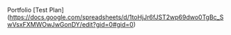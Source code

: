 Portfolio
[Test Plan] (https://docs.google.com/spreadsheets/d/1toHjJr6fJST2wp69dwo0TgBc_SwVsxFXMWOwJwGonDY/edit?gid=0#gid=0)
